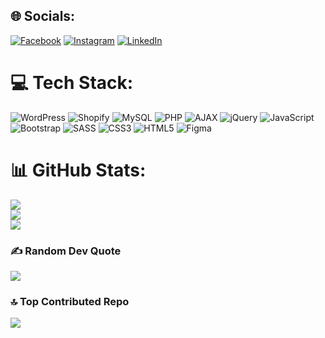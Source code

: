 
## 🌐 Socials:
[![Facebook](https://img.shields.io/badge/Facebook-%231877F2.svg?logo=Facebook&logoColor=white)](https://facebook.com/touseef.ali.01) [![Instagram](https://img.shields.io/badge/Instagram-%23E4405F.svg?logo=Instagram&logoColor=white)](https://instagram.com/touseef_ali_) [![LinkedIn](https://img.shields.io/badge/LinkedIn-%230077B5.svg?logo=linkedin&logoColor=white)](https://linkedin.com/in/touseefalichohan) 

# 💻 Tech Stack:
![WordPress](https://img.shields.io/badge/WordPress-%23117AC9.svg?style=for-the-badge&logo=WordPress&logoColor=white) ![Shopify](https://img.shields.io/badge/shopify-%2396bf48.svg?style=for-the-badge&logo=shopify&logoColor=white) ![MySQL](https://img.shields.io/badge/mysql-4479A1.svg?style=for-the-badge&logo=mysql&logoColor=white) ![PHP](https://img.shields.io/badge/php-%23777BB4.svg?style=for-the-badge&logo=php&logoColor=white) ![AJAX](https://img.shields.io/badge/ajax-%230E76A8.svg?style=for-the-badge&logo=ajax&logoColor=white) ![jQuery](https://img.shields.io/badge/jquery-%230769AD.svg?style=for-the-badge&logo=jquery&logoColor=white) ![JavaScript](https://img.shields.io/badge/javascript-%23323330.svg?style=for-the-badge&logo=javascript&logoColor=%23F7DF1E) ![Bootstrap](https://img.shields.io/badge/bootstrap-%238511FA.svg?style=for-the-badge&logo=bootstrap&logoColor=white) ![SASS](https://img.shields.io/badge/SASS-hotpink.svg?style=for-the-badge&logo=SASS&logoColor=white) ![CSS3](https://img.shields.io/badge/css3-%231572B6.svg?style=for-the-badge&logo=css3&logoColor=white) ![HTML5](https://img.shields.io/badge/html5-%23E34F26.svg?style=for-the-badge&logo=html5&logoColor=white) ![Figma](https://img.shields.io/badge/figma-%23F24E1E.svg?style=for-the-badge&logo=figma&logoColor=white)


# 📊 GitHub Stats:
![](https://github-readme-stats.vercel.app/api?username=touseefali01&theme=dark&hide_border=false&include_all_commits=false&count_private=false)<br/>
![](https://github-readme-streak-stats.herokuapp.com/?user=touseefali01&theme=dark&hide_border=false)<br/>
![](https://github-readme-stats.vercel.app/api/top-langs/?username=touseefali01&theme=dark&hide_border=false&include_all_commits=false&count_private=false&layout=compact)

### ✍️ Random Dev Quote
![](https://quotes-github-readme.vercel.app/api?type=horizontal&theme=radical)

### 🔝 Top Contributed Repo
![](https://github-contributor-stats.vercel.app/api?username=touseefali01&limit=5&theme=dark&combine_all_yearly_contributions=true)

<!-- Proudly created with GPRM ( https://gprm.itsvg.in ) -->

